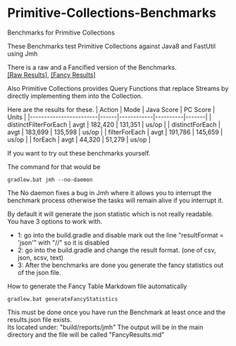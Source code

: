 # Primitive-Collections-Benchmarks
Benchmarks for Primitive Collections

These Benchmarks test Primitive Collections against Java8 and FastUtil using Jmh

There is a raw and a Fancified version of the Benchmarks.     
[[Raw Results]](benchmarkResults.txt), [[Fancy Results]](BENCHMARKS.md)

Also Primitive Collections provides Query Functions that replace Streams by directly implementing them into the Collection.

Here are the results for these.
|        Action          | Mode | Java Score | PC Score | Units |
|------------------------|------|------------|----------|-------|
| distinctFilterForEach  | avgt |   182,420  |  131,351 | us/op |
| distinctForEach        | avgt |   183,699  |  135,598 | us/op |
| filterForEach          | avgt |   191,786  |  145,659 | us/op |
| forEach                | avgt |    44,320  |   51,279 | us/op |

If you want to try out these benchmarks yourself.      

The command for that would be 
```
gradlew.bat jmh --no-daemon
```
The No daemon fixes a bug in Jmh where it allows you to interrupt the benchmark process otherwise the tasks will remain alive if you interrupt it.

By default it will generate the json statistic which is not really readable.      
You have 3 options to work with.      
- 1: go into the build.gradle and disable mark out the line "resultFormat = 'json'" with "//" so it is disabled
- 2: go into the build.gradle and change the result format. (one of csv, json, scsv, text)
- 3: After the benchmarks are done you generate the fancy statistics out of the json file.

How to generate the Fancy Table Markdown file automatically      
```
gradlew.bat generateFancyStatistics
```
This must be done once you have run the Benchmark at least once and the results.json file exists.      
Its located under: "build/reports/jmh"
The output will be in the main directory and the file will be called "FancyResults.md"